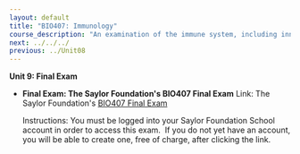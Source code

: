 ```yaml
---
layout: default
title: "BIO407: Immunology"
course_description: "An examination of the immune system, including innate and adaptive immunity, the cells involved in each of process of the immune system and their role in the immune response, and how antibodies are used to confer immunity for future potential exposures."
next: ../../../
previous: ../Unit08
---
```

**Unit 9: Final Exam** <span id="9"></span> 
-   **Final Exam: The Saylor Foundation's BIO407 Final Exam**
    Link: The Saylor Foundation's [BIO407 Final
    Exam](http://school.saylor.org/mod/quiz/view.php?id=260)  
      
     Instructions: You must be logged into your Saylor Foundation School
    account in order to access this exam.  If you do not yet have an
    account, you will be able to create one, free of charge, after
    clicking the link.


